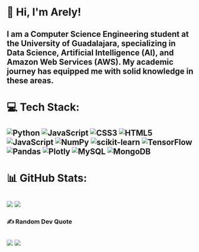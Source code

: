 <!-- # <img src="https://media.giphy.com/media/v1.Y2lkPTc5MGI3NjExNm04dHlkODAycDZncnV2Mmlkc2VhOWlsanpoZ21iYmVwa2htdTUzbCZlcD12MV9zdGlja2Vyc19zZWFyY2gmY3Q9cw/WFZvB7VIXBgiz3oDXE/giphy.gif" width="100"/> Hello and welcome to my coding corner! 

![Header](github-header-image.png)


![Hackerrank](https://img.shields.io/badge/-Hackerrank-2EC866?style=for-the-badge&logo=HackerRank&logoColor=white) -->

# 👋 Hi, I'm Arely!
I am a Computer Science Engineering student at the University of Guadalajara, specializing in Data Science, Artificial Intelligence (AI), and Amazon Web Services (AWS). My academic journey has equipped me with solid knowledge in these areas. 
---

# 💻 Tech Stack:
![Python](https://img.shields.io/badge/python-3670A0?style=for-the-badge&logo=python&logoColor=ffdd54) ![JavaScript](https://img.shields.io/badge/javascript-%23323330.svg?style=for-the-badge&logo=javascript&logoColor=%23F7DF1E) ![CSS3](https://img.shields.io/badge/css3-%231572B6.svg?style=for-the-badge&logo=css3&logoColor=white) ![HTML5](https://img.shields.io/badge/html5-%23E34F26.svg?style=for-the-badge&logo=html5&logoColor=white) ![JavaScript](https://img.shields.io/badge/javascript-%23323330.svg?style=for-the-badge&logo=javascript&logoColor=%23F7DF1E) ![NumPy](https://img.shields.io/badge/numpy-%23013243.svg?style=for-the-badge&logo=numpy&logoColor=white) ![scikit-learn](https://img.shields.io/badge/scikit--learn-%23F7931E.svg?style=for-the-badge&logo=scikit-learn&logoColor=white) ![TensorFlow](https://img.shields.io/badge/TensorFlow-%23FF6F00.svg?style=for-the-badge&logo=TensorFlow&logoColor=white) ![Pandas](https://img.shields.io/badge/pandas-%23150458.svg?style=for-the-badge&logo=pandas&logoColor=white) ![Plotly](https://img.shields.io/badge/Plotly-%233F4F75.svg?style=for-the-badge&logo=plotly&logoColor=white) ![MySQL](https://img.shields.io/badge/mysql-4479A1.svg?style=for-the-badge&logo=mysql&logoColor=white) ![MongoDB](https://img.shields.io/badge/MongoDB-%234ea94b.svg?style=for-the-badge&logo=mongodb&logoColor=white)
---

# 📊 GitHub Stats:
![](https://github-readme-streak-stats.herokuapp.com/?user=ArelyAyalaR&theme=material-palenight&hide_border=false)
![](https://github-readme-stats.vercel.app/api/top-langs/?username=ArelyAyalaR&theme=material-palenight&hide_border=false&include_all_commits=false&count_private=false&layout=compact)
---

### ✍️ Random Dev Quote
![](https://quotes-github-readme.vercel.app/api?type=horizontal&theme=tokyonight)
[![](https://visitcount.itsvg.in/api?id=ArelyAyalaR&icon=0&color=6)](https://visitcount.itsvg.in)
---





